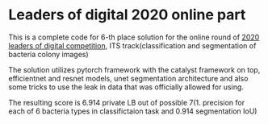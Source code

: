 # Leaders of digital 2020 online part
This is a complete code for 6-th place solution for the online round of [2020 leaders of digital competition](https://cups.mail.ru/contests/leadersofdigital), ITS track(classification and segmentation of bacteria colony images)

The solution utilizes pytorch framework with the catalyst framework on top, efficientnet and resnet models, unet segmentation architecture and also some tricks to use the leak in data that was officially allowed for using.

The resulting score is 6.914 private LB out of possible 7(1. precision for each of 6 bacteria types in classifictaion task and 0.914 segmentation IoU)
